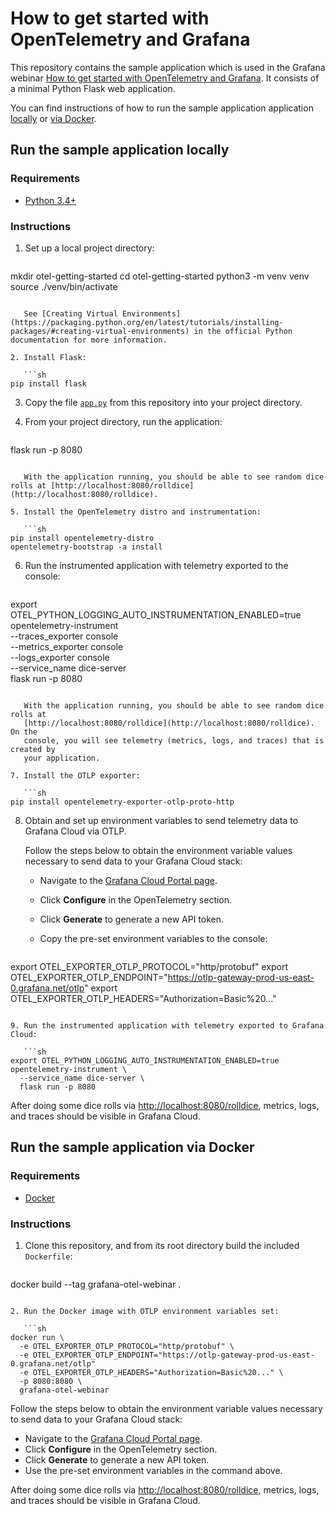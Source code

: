 # How to get started with OpenTelemetry and Grafana

This repository contains the sample application which is used in the Grafana
webinar [How to get started with OpenTelemetry and Grafana](https://grafana.com/go/webinar/how-to-instrument-apps-with-otel-and-grafana/?pg=videos&plcmt=upcoming-webinars).
It consists of a minimal Python Flask web application.

You can find instructions of how to run the sample application application [locally](#run-the-sample-application-locally) or [via Docker](#run-the-sample-application-via-docker).

## Run the sample application locally

### Requirements

* [Python 3.4+](https://www.python.org/downloads/)

### Instructions

1. Set up a local project directory:

   ```sh
mkdir otel-getting-started
cd otel-getting-started
python3 -m venv venv
source ./venv/bin/activate
```

   See [Creating Virtual Environments](https://packaging.python.org/en/latest/tutorials/installing-packages/#creating-virtual-environments) in the official Python documentation for more information.

2. Install Flask:

   ```sh
pip install flask
```

3. Copy the file [`app.py`](app.py) from this repository into your project directory.

4. From your project directory, run the application:

   ```sh
flask run -p 8080
```

   With the application running, you should be able to see random dice rolls at [http://localhost:8080/rolldice](http://localhost:8080/rolldice).

5. Install the OpenTelemetry distro and instrumentation:

   ```sh
pip install opentelemetry-distro
opentelemetry-bootstrap -a install
```

6. Run the instrumented application with telemetry exported to the console:

   ```sh
export OTEL_PYTHON_LOGGING_AUTO_INSTRUMENTATION_ENABLED=true
opentelemetry-instrument \
  --traces_exporter console \
  --metrics_exporter console \
  --logs_exporter console \
  --service_name dice-server \
  flask run -p 8080
```

   With the application running, you should be able to see random dice rolls at
   [http://localhost:8080/rolldice](http://localhost:8080/rolldice). On the
   console, you will see telemetry (metrics, logs, and traces) that is created by
   your application.

7. Install the OTLP exporter:

   ```sh
pip install opentelemetry-exporter-otlp-proto-http
```

8. Obtain and set up environment variables to send telemetry data to Grafana Cloud via OTLP.

   Follow the steps below to obtain the environment variable values necessary
   to send data to your Grafana Cloud stack:

   * Navigate to the [Grafana Cloud Portal page](https://grafana.com/profile/org).
   * Click **Configure** in the OpenTelemetry section.
   * Click **Generate** to generate a new API token.
   * Copy the pre-set environment variables to the console:

     ```sh
export OTEL_EXPORTER_OTLP_PROTOCOL="http/protobuf"
export OTEL_EXPORTER_OTLP_ENDPOINT="https://otlp-gateway-prod-us-east-0.grafana.net/otlp"
export OTEL_EXPORTER_OTLP_HEADERS="Authorization=Basic%20..." 
```

9. Run the instrumented application with telemetry exported to Grafana Cloud:

   ```sh
export OTEL_PYTHON_LOGGING_AUTO_INSTRUMENTATION_ENABLED=true
opentelemetry-instrument \
  --service_name dice-server \
  flask run -p 8080
```

After doing some dice rolls via
[http://localhost:8080/rolldice](http://localhost:8080/rolldice), metrics,
logs, and traces should be visible in Grafana Cloud.

## Run the sample application via Docker

### Requirements

* [Docker](https://docs.docker.com/engine/install/)

### Instructions

1. Clone this repository, and from its root directory build the included `Dockerfile`:

   ```sh
docker build --tag grafana-otel-webinar .
```

2. Run the Docker image with OTLP environment variables set:

   ```sh
docker run \
  -e OTEL_EXPORTER_OTLP_PROTOCOL="http/protobuf" \
  -e OTEL_EXPORTER_OTLP_ENDPOINT="https://otlp-gateway-prod-us-east-0.grafana.net/otlp" 
  -e OTEL_EXPORTER_OTLP_HEADERS="Authorization=Basic%20..." \
  -p 8080:8080 \
  grafana-otel-webinar
```

   Follow the steps below to obtain the environment variable values necessary
   to send data to your Grafana Cloud stack:

   * Navigate to the [Grafana Cloud Portal page](https://grafana.com/profile/org).
   * Click **Configure** in the OpenTelemetry section.
   * Click **Generate** to generate a new API token.
   * Use the pre-set environment variables in the command above.

   After doing some dice rolls via
   [http://localhost:8080/rolldice](http://localhost:8080/rolldice), metrics,
   logs, and traces should be visible in Grafana Cloud.
